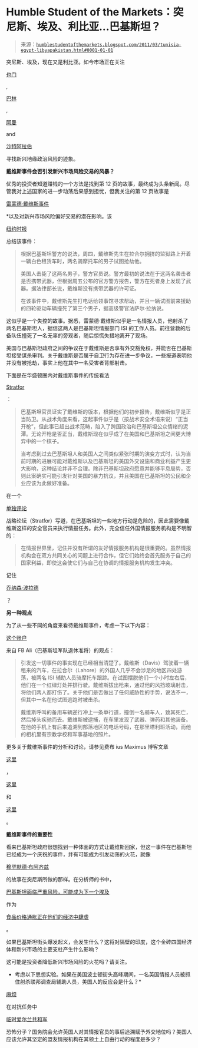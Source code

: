 <!--yml

category: 未分类

date: 2024-05-18 04:22:38

-->

# Humble Student of the Markets：突尼斯、埃及、利比亚...巴基斯坦？

> 来源：[`humblestudentofthemarkets.blogspot.com/2011/03/tunisia-egypt-libyapakistan.html#0001-01-01`](https://humblestudentofthemarkets.blogspot.com/2011/03/tunisia-egypt-libyapakistan.html#0001-01-01)

突尼斯、埃及，现在又是利比亚。如今市场正在关注

[也门](http://arabnews.com/middleeast/article300175.ece)

,

[巴林](http://arabnews.com/middleeast/article300161.ece)

,

[阿曼](http://arabnews.com/middleeast/article301762.ece)

and

[沙特阿拉伯](http://gulfnews.com/news/gulf/saudi-arabia/saudi-arabia-bans-all-protest-and-marches-1.771982)

寻找新兴地缘政治风险的迹象。

**戴维斯事件会否引发新兴市场风险交易的风暴？**

优秀的投资者知道赚钱的一个方法是找到第 12 页的故事，最终成为头条新闻。尽管我对上述国家的进一步动荡后果感到担忧，但我关注的第 12 页故事是

[雷蒙德·戴维斯事件](http://www.latimes.com/news/nationworld/world/la-fg-pakistan-detainee-20110216,0,5115384.story)

*以及对新兴市场风险偏好交易的潜在影响。该

[纽约时报](http://www.nytimes.com/2011/01/29/world/asia/29pakistan.html)

总结该事件：

> 根据巴基斯坦警方的说法，周四，戴维斯先生在拉合尔拥挤的监狱路上开着一辆白色租赁车时，两名骑摩托车的男子试图抢劫他。
> 
> 美国人击毙了这两名男子，警方官员说。警方最初的说法在于这两名袭击者是否携带武器，但根据周五公布的官方警方报告，警方在死者身上发现了武器。据法律部长说，戴维斯没有携带武器的许可证。
> 
> 在该事件中，戴维斯先生打电话给领事馆寻求帮助，并且一辆试图前来援助的四轮驱动车辆撞死了第三个男子，据高级警官法萨尔·拉纳说。

这似乎是一个失控的故事。据悉，雷蒙德·戴维斯似乎是一名情报人员，他射杀了两名巴基斯坦人，据信这两人是巴基斯坦情报部门 ISI 的工作人员。前往营救的后备队伍撞死了一名无辜的旁观者，随后惊慌失措地离开了现场。

美国与巴基斯坦政府之间的争议在于戴维斯是否享有外交豁免权，并能否在巴基斯坦接受谋杀审判。关于戴维斯是否属于自卫行为存在进一步争议，一些报道表明他并没有被抢劫，事实上他在其中一名受害者背部射击。

下面是在华盛顿圈内对戴维斯事件的传统看法

[Stratfor](http://www.stratfor.com/weekly/20110216-threat-civil-unrest-pakistan-and-davis-case)

：

> 巴基斯坦官员证实了戴维斯的版本，根据他们的初步报告，戴维斯似乎是正当防卫。从战术角度来看，这起事件似乎是（按战术安全术语来说）“正当开枪”，但此事已超出战术范畴，陷入了跨国政治和巴基斯坦公众情绪的泥潭。无论开枪是否正当，戴维斯现在似乎成了在美国和巴基斯坦之间更大博弈中的一个棋子。
> 
> 当考虑到过去巴基斯坦人和美国人之间类似紧张时期的演变方式时，认为当前时期的进展可能对戴维斯以及巴基斯坦的美国外交设施和商业利益产生更大影响，这种结论并非不合理。除非巴基斯坦政府愿意并能够平息局势，否则此案确实可能引发针对美国的暴力抗议，并且美国在巴基斯坦的公民和企业应该为此做好准备。

在一个

[单独评论](http://www.stratfor.com/weekly/20110302-pakistani-intelligence-cia-mutual-distrust-suspicion)

战略论坛（Stratfor）写道，在巴基斯坦的一些地方行动是危险的，因此需要像戴维斯这样的安全官员来执行情报任务。此外，完全信任外国情报服务机构是不明智的：

> 在情报世界里，记住并没有所谓的友好情报服务机构是很重要的。虽然情报机构会在双方共同关心的问题上进行合作，但它们始终会首先服务于自己的国家利益，即使这会使它们与自己在协调的情报服务机构发生冲突。

记住

[乔纳森·波拉德](http://en.wikipedia.org/wiki/Jonathan_Pollard)

？

**另一种观点**

为了从一些不同的角度来看待戴维斯事件，考虑一下以下内容：

[这个账户](http://turcopolier.typepad.com/sic_semper_tyrannis/2011/02/update-the-raymond-davis-affair-fb-ali.html)

来自 FB Ali（巴基斯坦军队退休准将）的观点：

> 引发这一切事件的事实现在已经相当清楚了。戴维斯（Davis）驾驶着一辆租来的汽车，在拉合尔（Lahore）的外国人几乎不会涉足的地区四处游荡，被两名 ISI 辅助人员骑摩托车跟踪。在试图摆脱他们一个小时左右后，他们在一个红绿灯处并排行驶。戴维斯拔出枪来，通过他的风挡玻璃射击，将他们两人都打伤了。关于他们是否做出了任何威胁性的手势，说法不一，但其中一名在他试图逃跑时被击杀。
> 
> 戴维斯呼叫的备用车辆逆行冲上一条单行道，撞倒一名骑车人，致其死亡，然后掉头疾驰而去。戴维斯被逮捕，在车里发现了武器、弹药和其他装备。在他的手机上有后来追溯到部落地区的电话号码，在那里塔利班活动，而他的相机里有宗教学校和军事基地的照片。

更多关于戴维斯事件的分析和讨论，请参见费布 ius Maximus 博客文章

[这里](http://fabiusmaximus.wordpress.com/2011/02/18/24916/)

，

[这里](http://fabiusmaximus.wordpress.com/2011/02/20/25046/)

和

[这里](http://fabiusmaximus.wordpress.com/2011/02/27/25308/)

。

**戴维斯事件的重要性**

看来巴基斯坦政府很想找到一种体面的方式让戴维斯回家，但这一事件在巴基斯坦已经成为一个庆祝的事件，并有可能成为引发动荡的火花，就像

[穆罕默德·布阿齐兹](http://en.wikipedia.org/wiki/Mohamed_Bouazizi)

的故事在突尼斯所做的那样。在分析师的书中，

[巴基斯坦面临严重风险，可能成为下一个埃及](http://www.businessinsider.com/the-next-egypt-2011-1#pakistan-democracy-under-threat-as-state-remains-unstable-8)

作为

[食品价格通胀正在他们的经济中肆虐](http://www.businessinsider.com/food-price-government-revolutions-2011-3#15-pakistan-11)

。

如果巴基斯坦街头爆发起义，会发生什么？这将对隔壁的印度，这个金砖四国经济体和新兴市场的主要支柱产生什么影响？

这可能是投资者降低新兴市场风险的火花吗？请关注。

* 考虑以下思想实验。如果在美国波士顿街头高峰期间，一名英国情报人员被抓住射杀联邦调查局辅助人员，美国人的反应会是什么？*

[麻烦](http://en.wikipedia.org/wiki/The_Troubles)

在对抗任务中

[临时爱尔兰共和军](http://en.wikipedia.org/wiki/Provisional_Irish_Republican_Army)

恐怖分子？国务院会允许英国人对其情报官员的事后追溯赋予外交地位吗？美国人应该允许其坚定的盟友情报机构在其领土上自由行动的程度是多少？
